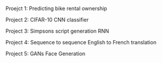 Proejct 1: Predicting bike rental ownership

Project 2: CIFAR-10 CNN classifier

Project 3: Simpsons script generation RNN

Project 4: Sequence to sequence English to French translation

Project 5: GANs Face Generation
